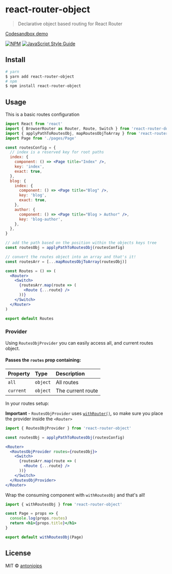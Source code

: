 # react-router-object

> Declarative object based routing for React Router

[Codesandbox demo](https://codesandbox.io/s/247x4531zr?module=%2Fsrc%2FRoutes.js)

[![NPM](https://img.shields.io/npm/v/react-router-object.svg)](https://www.npmjs.com/package/react-router-object) [![JavaScript Style Guide](https://img.shields.io/badge/code_style-standard-brightgreen.svg)](https://standardjs.com)

## Install

```bash
# yarn
$ yarn add react-router-object
# npm
$ npm install react-router-object
```

## Usage

This is a basic routes configuration

```jsx
import React from 'react'
import { BrowserRouter as Router, Route, Switch } from 'react-router-dom'
import { applyPathToRoutesObj, mapRoutesObjToArray } from 'react-router-object'
import Page from './pages/Page'

const routesConfig = {
  // index is a reserved key for root paths
  index: {
    component: () => <Page title="Index" />,
    key: 'index',
    exact: true,
  },
  blog: {
    index: {
      component: () => <Page title="Blog" />,
      key: 'blog',
      exact: true,
    },
    author: {
      component: () => <Page title="Blog > Author" />,
      key: 'blog-author',
    },
  },
}

// add the path based on the position within the objects keys tree
const routesObj = applyPathToRoutesObj(routesConfig)

// convert the routes object into an array and that's it!
const routesArr = [...mapRoutesObjToArray(routesObj)]

const Routes = () => (
  <Router>
    <Switch>
      {routesArr.map(route => (
        <Route {...route} />
      ))}
    </Switch>
  </Router>
)

export default Routes
```

### Provider

Using `RoutesObjProvider` you can easily access all, and current routes object.

#### Passes the `routes` prop containing:

| Property  | Type     | Description       |
| :-------- | :------- | :---------------- |
| `all`     | `object` | All routes        |
| `current` | `object` | The current route |

In your routes setup:

**Important** - `RoutesObjProvider` uses [`withRouter()`](https://github.com/ReactTraining/react-router/blob/master/packages/react-router/docs/api/withRouter.md), so make sure you place the provider inside the `<Router>`

```jsx
import { RoutesObjProvider } from 'react-router-object'

const routesObj = applyPathToRoutesObj(routesConfig)

<Router>
  <RoutesObjProvider routes={routesObj}>
    <Switch>
      {routesArr.map(route => (
        <Route {...route} />
      ))}
    </Switch>
  </RoutesObjProvider>
</Router>
```

Wrap the consuming component with `withRoutesObj` and that's all!

```jsx
import { withRoutesObj } from 'react-router-object'

const Page = props => {
  console.log(props.routes)
  return <h1>{props.title}</h1>
}

export default withRoutesObj(Page)
```

## License

MIT © [antoniojps](https://github.com/antoniojps)

